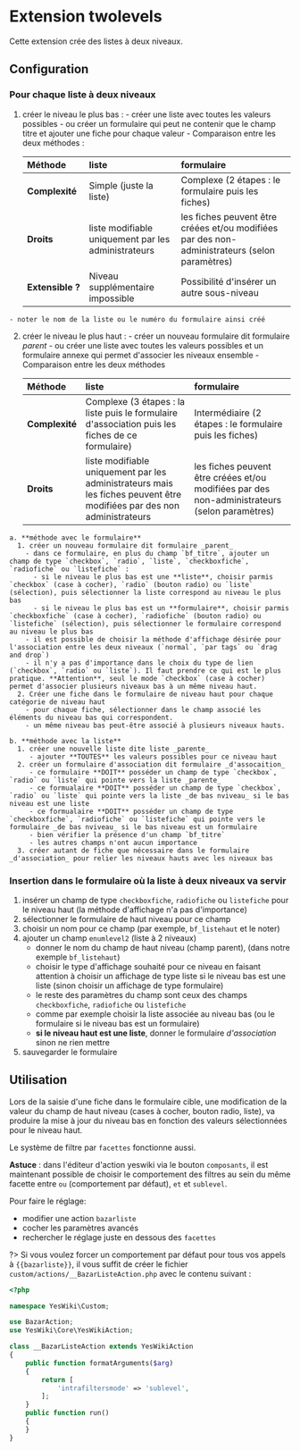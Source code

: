 # Extension twolevels

Cette extension crée des listes à deux niveaux.

## Configuration

### Pour chaque liste à deux niveaux

  1. créer le niveau le plus bas :
    - créer une liste avec toutes les valeurs possibles
    - ou créer un formulaire qui peut ne contenir que le champ titre et ajouter une fiche pour chaque valeur
    - Comparaison entre les deux méthodes :
      
      | **Méthode**    | **liste**               | **formulaire**                                      |
      |:---------------|:------------------------|:----------------------------------------------------|
      | **Complexité** | Simple (juste la liste) | Complexe (2 étapes : le formulaire puis les fiches) |
      | **Droits**     | liste modifiable uniquement par les administrateurs | les fiches peuvent être créées et/ou modifiées par des non-administrateurs (selon paramètres) |
      | **Extensible&nbsp;?**| Niveau supplémentaire impossible| Possibilité d'insérer un autre sous-niveau|
    - noter le nom de la liste ou le numéro du formulaire ainsi créé
  2. créer le niveau le plus haut :
    - créer un nouveau formulaire dit formulaire _parent_
    - ou créer une liste avec toutes les valeurs possibles et un formulaire annexe qui permet d'associer les niveaux ensemble
    - Comparaison entre les deux méthodes
      
      | **Méthode**    | **liste**               | **formulaire**                                      |
      |:---------------|:------------------------|:----------------------------------------------------|
      | **Complexité** | Complexe (3 étapes : la liste puis le formulaire d'association puis les fiches de ce formulaire) | Intermédiaire (2 étapes : le formulaire puis les fiches) |
      | **Droits**     | liste modifiable uniquement par les administrateurs mais les fiches peuvent être modifiées par des non administrateurs| les fiches peuvent être créées et/ou modifiées par des non-administrateurs (selon paramètres) |
    
    a. **méthode avec le formulaire**
      1. créer un nouveau formulaire dit formulaire _parent_
        - dans ce formulaire, en plus du champ `bf_titre`, ajouter un champ de type `checkbox`, `radio`, `liste`, `checkboxfiche`, `radiofiche` ou `listefiche` :
          - si le niveau le plus bas est une **liste**, choisir parmis `checkbox` (case à cocher), `radio` (bouton radio) ou `liste` (sélection), puis sélectionner la liste correspond au niveau le plus bas
          - si le niveau le plus bas est un **formulaire**, choisir parmis `checkboxfiche` (case à cocher), `radiofiche` (bouton radio) ou `listefiche` (sélection), puis sélectionner le formulaire correspond au niveau le plus bas
        - il est possible de choisir la méthode d'affichage désirée pour l'association entre les deux niveaux (`normal`, `par tags` ou `drag and drop`)
        - il n'y a pas d'importance dans le choix du type de lien (`checkbox`, `radio` ou `liste`). Il faut prendre ce qui est le plus pratique. **Attention**, seul le mode `checkbox` (case à cocher) permet d'associer plusieurs niveaux bas à un même niveau haut.
      2. Créer une fiche dans le formulaire de niveau haut pour chaque catégorie de niveau haut
        - pour chaque fiche, sélectionner dans le champ associé les éléments du niveau bas qui correspondent.
        - un même niveau bas peut-être associé à plusieurs niveaux hauts.
    
    b. **méthode avec la liste**
      1. créer une nouvelle liste dite liste _parente_
         - ajouter **TOUTES** les valeurs possibles pour ce niveau haut
      2. créer un formulaire d'association dit formulaire _d'assocaition_
         - ce formulaire **DOIT** posséder un champ de type `checkbox`, `radio` ou `liste` qui pointe vers la liste _parente_
         - ce formualaire **DOIT** posséder un champ de type `checkbox`, `radio` ou `liste` qui pointe vers la liste _de bas nviveau_ si le bas niveau est une liste
         - ce formualaire **DOIT** posséder un champ de type `checkboxfiche`, `radiofiche` ou `listefiche` qui pointe vers le formulaire _de bas nviveau_ si le bas niveau est un formulaire
         - bien vérifier la présence d'un champ `bf_titre`
         - les autres champs n'ont aucun importance
      3. créer autant de fiche que nécessaire dans le formulaire _d'association_ pour relier les niveaux hauts avec les niveaux bas

### Insertion dans le formulaire où la liste à deux niveaux va servir
    
 1. insérer un champ de type `checkboxfiche`, `radiofiche` ou `listefiche` pour le niveau haut (la méthode d'affichage n'a pas d'importance)
 2. sélectionner le formulaire de haut niveau pour ce champ
 3. choisir un nom pour ce champ (par exemple, `bf_listehaut` et le noter)
 4. ajouter un champ `enumlevel2` (liste à 2 niveaux)
      - donner le nom du champ de haut niveau (champ parent), (dans notre exemple `bf_listehaut`)
      - choisir le type d'affichage souhaité pour ce niveau en faisant attention à choisir un affichage de type liste si le niveau bas est une liste (sinon choisir un affichage de type formulaire)
      - le reste des paramètres du champ sont ceux des champs `checkboxfiche`, `radiofiche` ou `listefiche`
      - comme par exemple choisir la liste associée au niveau bas (ou le formulaire si le niveau bas est un formulaire)
      - **si le niveau haut est une liste**, donner le formulaire _d'association_ sinon ne rien mettre
 5. sauvegarder le formulaire

## Utilisation

Lors de la saisie d'une fiche dans le formulaire cible, une modification de la valeur du champ de haut niveau (cases à cocher, bouton radio, liste), va produire la mise à jour du niveau bas en fonction des valeurs sélectionnées pour le niveau haut.

Le système de filtre par `facettes` fonctionne aussi.

**Astuce** : dans l'éditeur d'action yeswiki via le bouton `composants`, il est maintenant possible de choisir le comportement des filtres au sein du même facette entre `ou` (comportement par défaut), `et` et `sublevel`.

Pour faire le réglage:
 - modifier une action `bazarliste`
 - cocher les paramètres avancés
 - rechercher le réglage juste en dessous des `facettes`

?> Si vous voulez forcer un comportement par défaut pour tous vos appels à `{{bazarliste}}`, il vous suffit de créer le fichier `custom/actions/__BazarListeAction.php` avec le contenu suivant :
```php
<?php

namespace YesWiki\Custom;

use BazarAction;
use YesWiki\Core\YesWikiAction;

class __BazarListeAction extends YesWikiAction
{
    public function formatArguments($arg)
    {
        return [
            'intrafiltersmode' => 'sublevel',
        ];
    }
    public function run()
    {
    }
}
```